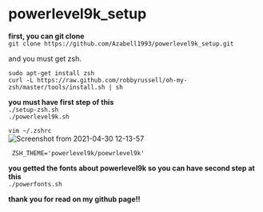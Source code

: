 # powerlevel9k_setup

**first, you can git clone**  
``` git clone https://github.com/Azabell1993/powerlevel9k_setup.git ```  
  
and you must get zsh.  

```sudo apt-get install zsh```  
```curl -L https://raw.github.com/robbyrussell/oh-my-zsh/master/tools/install.sh | sh```  
  
**you must have first step of this**  
``` ./setup-zsh.sh ```  
``` ./powerlevel9k.sh ```  


``` vim ~/.zshrc ```  
![Screenshot from 2021-04-30 12-13-57](https://user-images.githubusercontent.com/75885992/116644250-d56c1a00-a9ad-11eb-85e0-35523620fb06.png)  
  
``` ZSH_THEME='powerlevel9k/poewrlevel9k'```  


**you getted the fonts about powerlevel9k so you can have second step at this**  
``` ./powerfonts.sh ```
  
**thank you for read on my github page!!**   
